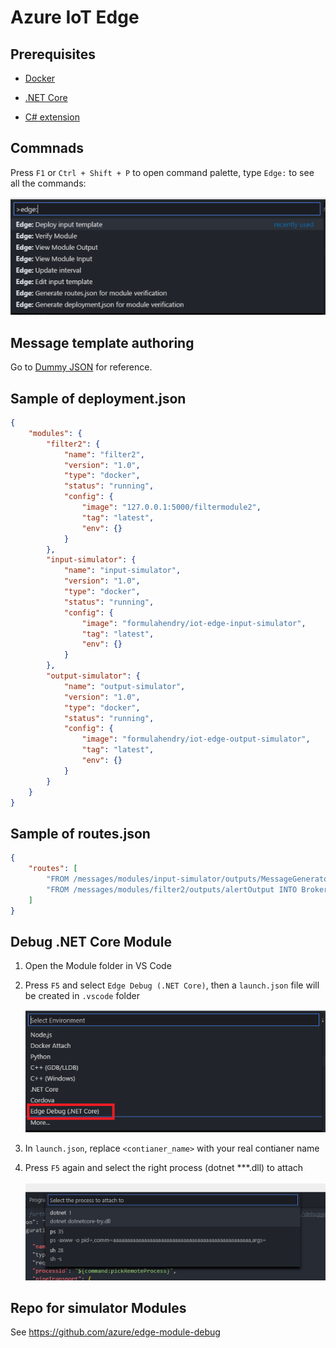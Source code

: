 # Azure IoT Edge

## Prerequisites

* [Docker](https://www.docker.com/)

* [.NET Core](https://www.microsoft.com/net/core)

* [C# extension](https://marketplace.visualstudio.com/items?itemName=ms-vscode.csharp)

## Commnads

Press `F1` or `Ctrl + Shift + P` to open command palette, type `Edge:` to see all the commands:

![commands](images/commands.png)


## Message template authoring

Go to [Dummy JSON](https://github.com/webroo/dummy-json) for reference.

## Sample of deployment.json

```json
{
    "modules": {
        "filter2": {
            "name": "filter2",
            "version": "1.0",
            "type": "docker",
            "status": "running",
            "config": {
                "image": "127.0.0.1:5000/filtermodule2",
                "tag": "latest",
                "env": {}
            }
        },
        "input-simulator": {
            "name": "input-simulator",
            "version": "1.0",
            "type": "docker",
            "status": "running",
            "config": {
                "image": "formulahendry/iot-edge-input-simulator",
                "tag": "latest",
                "env": {}
            }
        },
        "output-simulator": {
            "name": "output-simulator",
            "version": "1.0",
            "type": "docker",
            "status": "running",
            "config": {
                "image": "formulahendry/iot-edge-output-simulator",
                "tag": "latest",
                "env": {}
            }
        }
    }
}
```

## Sample of routes.json

```json
{
    "routes": [
        "FROM /messages/modules/input-simulator/outputs/MessageGeneratorOutput INTO BrokeredEndpoint(\"/modules/filter2/inputs/input1\")",
        "FROM /messages/modules/filter2/outputs/alertOutput INTO BrokeredEndpoint(\"/modules/output-simulator/inputs/input1\")"
    ]
}
```

## Debug .NET Core Module

1. Open the Module folder in VS Code
2. Press `F5` and select `Edge Debug (.NET Core)`, then a `launch.json` file will be created in `.vscode` folder

    ![debug-config](images/debug-config.png)
3. In `launch.json`, replace `<contianer_name>` with your real contianer name
4. Press `F5` again and select the right process (dotnet ***.dll) to attach

    ![select-process](images/select-process.png)

## Repo for simulator Modules

See https://github.com/azure/edge-module-debug


